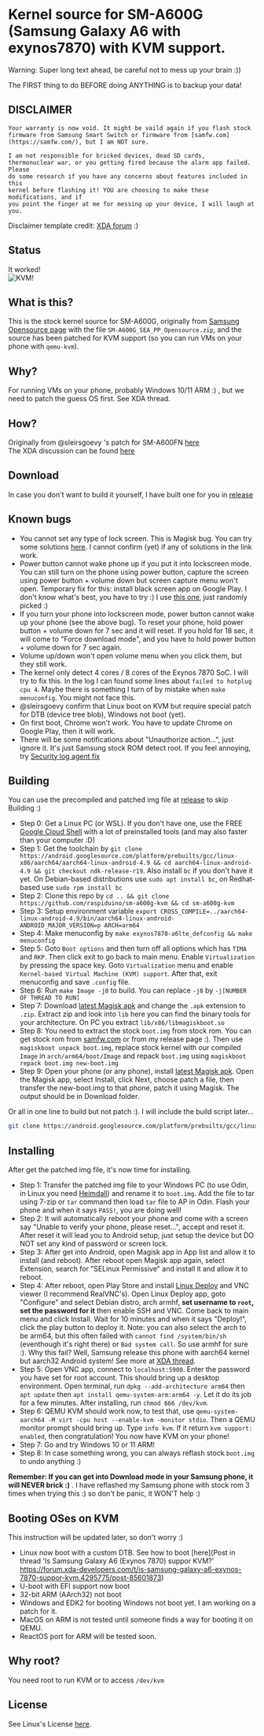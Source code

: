 # Kernel source for SM-A600G (Samsung Galaxy A6 with exynos7870) with KVM support.

Warning: Super long text ahead, be careful not to mess up your brain :))

The FIRST thing to do BEFORE doing ANYTHING is to backup your data!

## DISCLAIMER

```
Your warranty is now void. It might be vaild again if you flash stock firmware from Samsung Smart Switch or firmware from [samfw.com](https://samfw.com/), but I am NOT sure.

I am not responsible for bricked devices, dead SD cards,
thermonuclear war, or you getting fired because the alarm app failed. Please
do some research if you have any concerns about features included in this
kernel before flashing it! YOU are choosing to make these modifications, and if
you point the finger at me for messing up your device, I will laugh at you.
```
Disclaimer template credit: [XDA forum](https://forum.xda-developers.com/) :)

## Status
It worked!
<br>![KVM!](https://user-images.githubusercontent.com/68118236/132131451-47ec72d8-f084-42ba-9899-9da26611b9b1.png)

## What is this?
This is the stock kernel source for SM-A600G, originally from [Samsung Opensource page](https://opensource.samsung.com/uploadSearch?searchValue=sm-a600g) with the file `SM-A600G_SEA_PP_Opensource.zip`, and the source has been patched for KVM support (so you can run VMs on your phone with `qemu-kvm`).

## Why?
For running VMs on your phone, probably Windows 10/11 ARM :) , but we need to patch the guess OS first. See XDA thread.

## How?
Originally from @sleirsgoevy 's patch for SM-A600FN [here](https://github.com/sleirsgoevy/exynos-kvm-patch)
<br>The XDA discussion can be found [here](https://forum.xda-developers.com/t/is-samsung-galaxy-a6-exynos-7870-suppor-kvm.4295775/)

## Download
In case you don't want to build it yourself, I have built one for you in [release](https://github.com/raspiduino/sm-a600g-kvm/releases)

## Known bugs
- You cannot set any type of lock screen. This is Magisk bug. You can try some solutions [here](https://github.com/topjohnwu/Magisk/issues/1794). I cannot confirm (yet) if any of solutions in the link work.
- Power button cannot wake phone up if you put it into lockscreen mode. You can still turn on the phone using power button, capture the screen using power button + volume down but screen capture menu won't open. Temporary fix for this: install black screen app on Google Play. I don't know what's best, you have to try :) I use [this one](https://play.google.com/store/apps/details?id=in.binarybox.blackscreen), just randomly picked :)
- If you turn your phone into lockscreen mode, power button cannot wake up your phone (see the above bug). To reset your phone, hold power button + volume down for 7 sec and it will reset. If you hold for 18 sec, it will come to "Force download mode", and you have to hold power button + volume down for 7 sec again.
- Volume up/down won't open volume menu when you click them, but they still work.
- The kernel only detect 4 cores / 8 cores of the Exynos 7870 SoC. I will try to fix this. In the log I can found some lines about `failed to hotplug cpu 4`. Maybe there is something I turn of by mistake when `make menuconfig`. You might not face this.
- @sleirsgoevy confirm that Linux boot on KVM but require special patch for DTB (device tree blob), Windows not boot (yet).
- On first boot, Chrome won't work. You have to update Chrome on Google Play, then it will work.
- There will be some notifications about "Unauthorize action...", just ignore it. It's just Samsung stock ROM detect root. If you feel annoying, try [Security log agent fix](https://play.google.com/store/apps/details?id=disable.securitylogagent.com.securitylogagentfix)

## Building
You can use the precompiled and patched img file at [release](https://github.com/raspiduino/sm-a600g-kvm/releases) to skip Building :)

- Step 0: Get a Linux PC (or WSL). If you don't have one, use the FREE [Google Cloud Shell](https://shell.cloud.google.com/) with a lot of preinstalled tools (and may also faster than your computer :D)
- Step 1: Get the toolchain by `git clone https://android.googlesource.com/platform/prebuilts/gcc/linux-x86/aarch64/aarch64-linux-android-4.9 && cd aarch64-linux-android-4.9 && git checkout ndk-release-r19`. Also install `bc` if you don't have it yet. On Debian-based distributions use `sudo apt install bc`, on Redhat-based use `sudo rpm install bc`
- Step 2: Clone this repo by `cd .. && git clone https://github.com/raspiduino/sm-a600g-kvm && cd sm-a600g-kvm`
- Step 3: Setup environment variable `export CROSS_COMPILE=../aarch64-linux-android-4.9/bin/aarch64-linux-android- ANDROID_MAJOR_VERSION=p ARCH=arm64`
- Step 4: Make menuconfig by `make exynos7870-a6lte_defconfig && make menuconfig`
- Step 5: Goto `Boot options` and then turn off all options which has `TIMA` and `RKP`. Then click exit to go back to main menu. Enable `Virtualization` by pressing the space key. Goto `Virtualization` menu and enable `Kernel-based Virtual Machine (KVM) support`. After that, exit menuconfig and save `.config` file.
- Step 6: Run `make Image -j8` to build. You can replace `-j8` by `-j[NUMBER OF THREAD TO RUN]`
- Step 7: Download [latest Magisk apk](https://github.com/topjohnwu/Magisk/releases/) and change the `.apk` extension to `.zip`. Extract zip and look into `lib` here you can find the binary tools for your architecture. On PC you extract `lib/x86/libmagiskboot.so`
- Step 8: You need to extract the stock `boot.img` from stock rom. You can get stock rom from [samfw.com](https://samfw.com/) or from my release page :). Then use `magiskboot unpack boot.img`, replace stock kernel with our compiled `Image` in `arch/arm64/boot/Image` and repack `boot.img` using `magiskboot repack boot.img new-boot.img`
- Step 9: Open your phone (or any phone), install [latest Magisk apk](https://github.com/topjohnwu/Magisk/releases/). Open the Magisk app, select Install, click Next, choose patch a file, then transfer the new-boot.img to that phone, patch it using Magisk. The output should be in Download folder.

Or all in one line to build but not patch :). I will include the build script later...
```bash
git clone https://android.googlesource.com/platform/prebuilts/gcc/linux-x86/aarch64/aarch64-linux-android-4.9 && cd aarch64-linux-android-4.9 && git checkout ndk-release-r19 && sudo apt install bc && cd .. && git clone https://github.com/raspiduino/sm-a600g-kvm && cd sm-a600g-kvm && export CROSS_COMPILE=../aarch64-linux-android-4.9/bin/aarch64-linux-android- ANDROID_MAJOR_VERSION=p ARCH=arm64 && make exynos7870-a6lte_defconfig && make menuconfig && make Image -j8
```

## Installing
After get the patched img file, it's now time for installing.

- Step 1: Transfer the patched img file to your Windows PC (to use Odin, in Linux you need [Heimdall](https://github.com/Benjamin-Dobell/Heimdall)) and rename it to `boot.img`. Add the file to tar using 7-zip or `tar` command then load `tar` file to AP in Odin. Flash your phone and when it says `PASS!`, you are doing well!
- Step 2: It will automatically reboot your phone and come with a screen say "Unable to verify your phone, please reset...", accept and reset it. After reset it will lead you to Android setup, just setup the device but DO NOT set any kind of password or screen lock.
- Step 3: After get into Android, open Magisk app in App list and allow it to install (and reboot). After reboot open Magisk app again, select Extension, search for "SELinux Permissive" and install it and allow it to reboot.
- Step 4: After reboot, open Play Store and install [Linux Deploy](https://play.google.com/store/apps/details?id=ru.meefik.linuxdeploy&hl=vi&gl=US) and VNC viewer (I recommend RealVNC's). Open Linux Deploy app, goto "Configure" and select Debian distro, arch armhf, <b>set username to `root`, set the password for it</b> then enable SSH and VNC. Come back to main menu and click Install. Wait for 10 minutes and when it says "Deploy!", click the play button to deploy it. Note: you can also select the arch to be arm64, but this often failed with `cannot find /system/bin/sh` (eventhough it's right there) or `Bad system call`. So use armhf for sure :). Why this fail? Well, Samsung release this phone with aarch64 kernel but aarch32 Android system! See more at [XDA thread](https://forum.xda-developers.com/t/is-samsung-galaxy-a6-exynos-7870-suppor-kvm.4295775/post-85580891).
- Step 5: Open VNC app, connect to `localhost:5900`. Enter the password you have set for root account. This should bring up a desktop environment. Open terminal, run `dpkg --add-architecture arm64` then `apt update` then `apt install qemu-system-arm:arm64 -y`. Let it do its job for a few minutes. After installing, run `chmod 666 /dev/kvm`.
- Step 6: QEMU KVM should work now, to test that, use `qemu-system-aarch64 -M virt -cpu host --enable-kvm -monitor stdio`. Then a QEMU monitor prompt should bring up. Type `info kvm`. If it return `kvm support: enabled`, then congratulation! You now have KVM on your phone!
- Step 7: Go and try Windows 10 or 11 ARM!
- Step 8: In case something wrong, you can always reflash stock `boot.img` to undo anything :)

**Remember: If you can get into Download mode in your Samsung phone, it will NEVER brick :)** . I have reflashed my Samsung phone with stock rom 3 times when trying this :) so don't be panic, it WON'T help :)

## Booting OSes on KVM
This instruction will be updated later, so don't worry :)
- Linux now boot with a custom DTB. See how to boot [here](Post in thread 'Is Samsung Galaxy A6 (Exynos 7870) suppor KVM?' https://forum.xda-developers.com/t/is-samsung-galaxy-a6-exynos-7870-suppor-kvm.4295775/post-85601873)
- U-boot with EFI support now boot
- 32-bit ARM (AArch32) not boot
- Windows and EDK2 for booting Windows not boot yet. I am working on a patch for it.
- MacOS on ARM is not tested until someone finds a way for booting it on QEMU.
- ReactOS port for ARM will be tested soon.

## Why root?
You need root to run KVM or to access `/dev/kvm`

## License
See Linux's License [here](https://github.com/raspiduino/sm-a600g-kvm/blob/main/COPYING).
